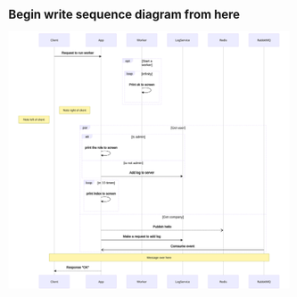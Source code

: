 ## Begin write sequence diagram from here
![Begin write sequence diagram from here](../resources/svg/Begin_write_sequence_diagram_from_here.svg)
